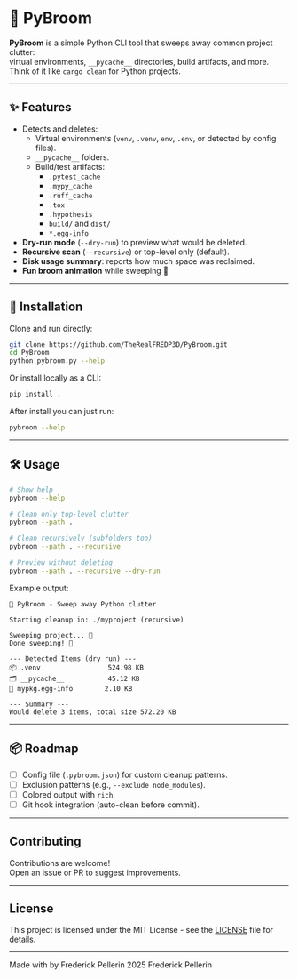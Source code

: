 # 🧹 PyBroom

**PyBroom** is a simple Python CLI tool that sweeps away common project clutter:  
virtual environments, `__pycache__` directories, build artifacts, and more.  
Think of it like `cargo clean` for Python projects.

---

## ✨ Features
- Detects and deletes:
  - Virtual environments (`venv`, `.venv`, `env`, `.env`, or detected by config files).
  - `__pycache__` folders.
  - Build/test artifacts:
    - `.pytest_cache`
    - `.mypy_cache`
    - `.ruff_cache`
    - `.tox`
    - `.hypothesis`
    - `build/` and `dist/`
    - `*.egg-info`
- **Dry-run mode** (`--dry-run`) to preview what would be deleted.
- **Recursive scan** (`--recursive`) or top-level only (default).
- **Disk usage summary**: reports how much space was reclaimed.
- **Fun broom animation** while sweeping 🧹

---

## 🚀 Installation

Clone and run directly:
```bash
git clone https://github.com/TheRealFREDP3D/PyBroom.git
cd PyBroom
python pybroom.py --help
```

Or install locally as a CLI:
```bash
pip install .
```

After install you can just run:
```bash
pybroom --help
```

---

## 🛠 Usage

```bash
# Show help
pybroom --help

# Clean only top-level clutter
pybroom --path .

# Clean recursively (subfolders too)
pybroom --path . --recursive

# Preview without deleting
pybroom --path . --recursive --dry-run
```

Example output:
```
🧹 PyBroom - Sweep away Python clutter

Starting cleanup in: ./myproject (recursive)

Sweeping project... 🧹
Done sweeping! 🧹   

--- Detected Items (dry run) ---
📦 .venv                 524.98 KB
🗂️ __pycache__           45.12 KB
📄 mypkg.egg-info        2.10 KB

--- Summary ---
Would delete 3 items, total size 572.20 KB
```

---

## 📦 Roadmap
- [ ] Config file (`.pybroom.json`) for custom cleanup patterns.
- [ ] Exclusion patterns (e.g., `--exclude node_modules`).
- [ ] Colored output with `rich`.
- [ ] Git hook integration (auto-clean before commit).

---

## Contributing
Contributions are welcome!  
Open an issue or PR to suggest improvements.

---

## License

This project is licensed under the MIT License - see the [LICENSE](LICENSE) file for details.

---

Made with by Frederick Pellerin 2025 Frederick Pellerin
